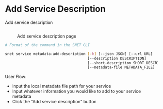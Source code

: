 # Add Service Description

Add service description

<figure><img src="../../../../.gitbook/assets/Screenshot 2024-08-17 at 6.02.24 PM.png" alt=""><figcaption><p>Add service description page</p></figcaption></figure>

```bash
# Format of the command in the SNET CLI

snet service metadata-add-description [-h] [--json JSON] [--url URL]
                                      [--description DESCRIPTION]
                                      [--short-description SHORT_DESCRIPTION]
                                      [--metadata-file METADATA_FILE]
```

User Flow:

* Input the local metadata file path for your service
* Input whatever information you would like to add to your service metadata
* Click the "Add service description" button

